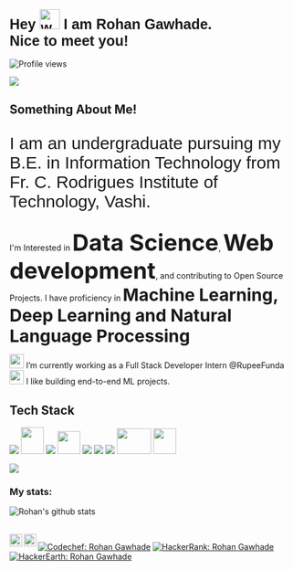 <link href="https://fonts.googleapis.com/css2?family=Heebo:wght@500&display=swap" rel="stylesheet">

<h1  style="font-family: 'Heebo', sans-serif; font-size: 25px;">Hey <img alt="wave" src="https://emojis.slackmojis.com/emojis/images/1588177020/8809/wave_hello.gif?1588177020" width="35"> I am Rohan Gawhade.<br> Nice to meet you!</h1>

![Profile views](https://komarev.com/ghpvc/?username=rohangawhade)

![](giphy.gif)
<h2>Something About Me!</h2>
<p style="font-family: 'Heebo', sans-serif; font-size: 30px;">I am an undergraduate pursuing my B.E. in Information Technology from Fr. C. Rodrigues Institute of Technology, Vashi.</p> <p>I'm Interested in <b style="font-size: 40px;">Data Science</b>, <b style="font-size: 40px;">Web development</b>, and contributing to Open Source Projects. I have proficiency in <b style="font-size: 30px;">Machine Learning, Deep Learning and Natural Language Processing</b></p>

<p>
   <img src="https://img.icons8.com/dusk/64/000000/working-with-a-laptop.png" width="25" height="25"/> I’m currently working as a Full Stack Developer Intern @RupeeFunda<br>
   <img src="https://img.icons8.com/color/48/000000/language-skill.png" width="25" height="25"/> I like building end-to-end ML projects.
   
</p>
<h2>Tech Stack</h2>
<p>
   <a><img src="https://img.icons8.com/color/48/000000/python.png"/></a>
   <a><img src="https://raw.githubusercontent.com/isocpp/logos/master/cpp_logo.png" width="40" height="47"/></a>
   <a><img src="https://img.icons8.com/color/48/000000/java-coffee-cup-logo.png"></a>
    <a><img src="https://www.r-project.org/logo/Rlogo.png" width="40" height="40"></a>
   <a><img src="https://img.icons8.com/color/48/000000/html-5.png"/></a>
   <a><img src="https://img.icons8.com/color/48/000000/css3.png"/></a>
    <a><img src="https://img.icons8.com/color/48/000000/javascript.png"/></a>
    <a><img src="https://upload.wikimedia.org/wikipedia/commons/thumb/a/a7/React-icon.svg/1280px-React-icon.svg.png" width="60" height="45"/></a>
    <a><img src="https://seeklogo.com/images/N/nodejs-logo-FBE122E377-seeklogo.com.png" width="40" height="45"/></a>
</p>
<img src="https://github-readme-stats.vercel.app/api/top-langs/?username=rohangawhade&layout=compact">

<h3>My stats:</h3>

![Rohan's github stats](https://github-readme-stats.vercel.app/api?username=rohangawhade&show_icons=true&count_private=true&theme=tokyonight)


<br>
<a href="https://www.linkedin.com/in/rohan-gawhade-6a676619a/">
  <img align="left" alt="Rohan Gawhade's LinkedIn" width="22px" src="https://cdn.jsdelivr.net/npm/simple-icons@v3/icons/linkedin.svg" />
</a>

<a href="https://instagram.com/rohan_gawhade?igshid=1od0k111z7zhb/">
  <img align="left" alt="Rohan Gawhade's Instagram" width="22px" src="https://cdn.jsdelivr.net/npm/simple-icons@v3/icons/instagram.svg" />
</a>

[![Codechef: Rohan Gawhade](https://img.shields.io/badge/Codechef-Rohan%20Gawhade-brightgreen)](https://www.codechef.com/users/rohangawhade)
[![HackerRank: Rohan Gawhade](https://img.shields.io/badge/HackerRank-Rohan%20Gawhade-yellow)](https://www.hackerrank.com/gawhaderohan)
[![HackerEarth: Rohan Gawhade](https://img.shields.io/badge/HackerEarth-Rohan%20Gawhade-blue)](https://www.hackerearth.com/@rohan1959)
